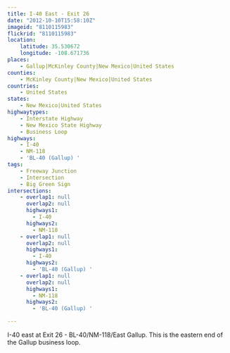 ```yaml
---
title: I-40 East - Exit 26
date: "2012-10-10T15:58:10Z"
imageid: "8110115983"
flickrid: "8110115983"
location:
    latitude: 35.530672
    longitude: -108.671736
places:
    - Gallup|McKinley County|New Mexico|United States
counties:
    - McKinley County|New Mexico|United States
countries:
    - United States
states:
    - New Mexico|United States
highwaytypes:
    - Interstate Highway
    - New Mexico State Highway
    - Business Loop
highways:
    - I-40
    - NM-118
    - 'BL-40 (Gallup) '
tags:
    - Freeway Junction
    - Intersection
    - Big Green Sign
intersections:
    - overlap1: null
      overlap2: null
      highways1:
        - I-40
      highways2:
        - NM-118
    - overlap1: null
      overlap2: null
      highways1:
        - I-40
      highways2:
        - 'BL-40 (Gallup) '
    - overlap1: null
      overlap2: null
      highways1:
        - NM-118
      highways2:
        - 'BL-40 (Gallup) '

---
```

I-40 east at Exit 26 - BL-40/NM-118/East Gallup.  This is the eastern end of the Gallup business loop.